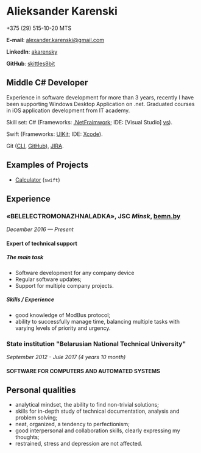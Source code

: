 # Alieksander Karenski

+375 (29) 515-10-20  MTS

__E-mail__: alexander.karenski@gmail.com

__LinkedIn__: [akarensky][linkedin akarensky]

__GitHub__: [skittles8bit][github profile]

## Middle C# Developer

Experience in software development for more than 3 years, recently I have been supporting Windows Desktop Application on .net.
Graduated courses in iOS application development from IT academy.

Skill set: 
C# (Frameworks: [.NetFraimwork][fraimwork]; 
IDE: [Visual Studio] [vs]).

Swift (Frameworks: [UIKit][uikit];
IDE: [Xcode][xcode]).

Git ([CLI][git], [GitHub][github]), [JIRA][jira].

## Examples of Projects

- [Calculator][calculator] (``swift``)

## Experience

### «BELELECTROMONAZHNALADKA», JSC _Minsk_, [bemn.by]

_December 2016 — Present_

#### Expert of technical support

##### The main task

- Software development for any company device
- Regular software updates;
- Support for multiple company projects.

##### Skills / Experience

- good knowledge of ModBus protocol;
- ability to successfully manage time, balancing multiple tasks with varying levels 
  of priority and urgency.

### State institution "Belarusian National Technical University"

_September 2012 - Jule 2017 (4 years 10 month)_

#### SOFTWARE FOR COMPUTERS AND AUTOMATED SYSTEMS

## Personal qualities

- analytical mindset, the ability to find non-trivial solutions;
- skills for in-depth study of technical documentation, analysis and
    problem solving;
- neat, organized, a tendency to perfectionism;
- good interpersonal and collaboration skills, clearly expressing my
    thoughts;
- restrained, stress and depression are not affected.

[linkedin akarensky]: https://www.linkedin.com/in/akarensky/
[github profile]: https://github.com/skittles8bit
[git]: https://git-scm.com/
[vs]: https://visualstudio.microsoft.com/ru/
[xcode]: https://developer.apple.com/xcode/
[fraimwork]: https://docs.microsoft.com/ru-ru/dotnet/framework/get-started/overview
[uikit]: https://developer.apple.com/documentation/uikit
[github]: https://github.com/
[jira]: https://www.atlassian.com/software/jira
[calculator]: https://bitbucket.org/dendy8bit/calculator
[bemn.by]: https://bemn.by/
